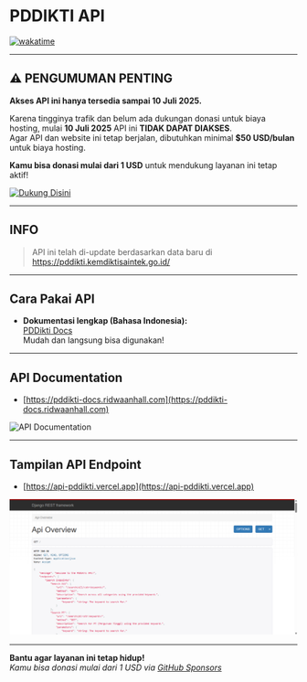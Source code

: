 # PDDIKTI API

[![wakatime](https://wakatime.com/badge/user/018b799e-de53-4f7a-bb65-edc2df9f26d8/project/e637f4e3-a75d-49c8-beb0-0f19f8eb52cd.svg)](https://wakatime.com/badge/user/018b799e-de53-4f7a-bb65-edc2df9f26d8/project/e637f4e3-a75d-49c8-beb0-0f19f8eb52cd)

---

## ⚠️ PENGUMUMAN PENTING

**Akses API ini hanya tersedia sampai 10 Juli 2025.**

Karena tingginya trafik dan belum ada dukungan donasi untuk biaya hosting, mulai **10 Juli 2025** API ini **TIDAK DAPAT DIAKSES**.  
Agar API dan website ini tetap berjalan, dibutuhkan minimal **$50 USD/bulan** untuk biaya hosting.  

**Kamu bisa donasi mulai dari 1 USD** untuk mendukung layanan ini tetap aktif!

[![Dukung Disini](https://img.shields.io/badge/-Dukung%20Disini-blue?style=for-the-badge)](https://github.com/sponsors/ridwaanhall/)

---

## INFO

> API ini telah di-update berdasarkan data baru di <https://pddikti.kemdiktisaintek.go.id/>

---

## Cara Pakai API

- **Dokumentasi lengkap (Bahasa Indonesia):**  
  [PDDikti Docs](https://pddikti-docs.ridwaanhall.com)  
  Mudah dan langsung bisa digunakan!

---

## API Documentation

- [https://pddikti-docs.ridwaanhall.com](https://pddikti-docs.ridwaanhall.com)

![API Documentation](https://github.com/user-attachments/assets/a30872f0-e3d5-45de-a7a1-86609a145fe4)

---

## Tampilan API Endpoint

- [https://api-pddikti.vercel.app](https://api-pddikti.vercel.app)

![API Overview](images/api-overview.png)

---

**Bantu agar layanan ini tetap hidup!**  
_Kamu bisa donasi mulai dari 1 USD via [GitHub Sponsors](https://github.com/sponsors/ridwaanhall)_
